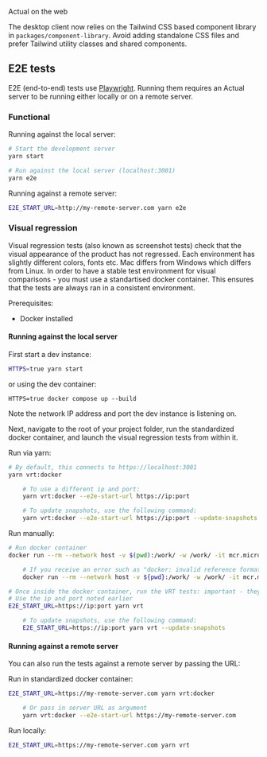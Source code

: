 Actual on the web

The desktop client now relies on the Tailwind CSS based component library in
`packages/component-library`. Avoid adding standalone CSS files and prefer
Tailwind utility classes and shared components.

## E2E tests

E2E (end-to-end) tests use [Playwright](https://playwright.dev/). Running them requires an Actual server to be running either locally or on a remote server.

### Functional

Running against the local server:

```sh
# Start the development server
yarn start

# Run against the local server (localhost:3001)
yarn e2e
```

Running against a remote server:

```sh
E2E_START_URL=http://my-remote-server.com yarn e2e
```

### Visual regression

Visual regression tests (also known as screenshot tests) check that the visual appearance of the product has not regressed. Each environment has slightly different colors, fonts etc. Mac differs from Windows which differs from Linux. In order to have a stable test environment for visual comparisons - you must use a standartised docker container. This ensures that the tests are always ran in a consistent environment.

Prerequisites:

- Docker installed

#### Running against the local server

First start a dev instance:

```sh
HTTPS=true yarn start
```

or using the dev container:

```
HTTPS=true docker compose up --build
```

Note the network IP address and port the dev instance is listening on.

Next, navigate to the root of your project folder, run the standardized docker container, and launch the visual regression tests from within it.

Run via yarn:

```sh
# By default, this connects to https://localhost:3001
yarn vrt:docker

    # To use a different ip and port:
    yarn vrt:docker --e2e-start-url https://ip:port

    # To update snapshots, use the following command:
    yarn vrt:docker --e2e-start-url https://ip:port --update-snapshots
```

Run manually:

```sh
# Run docker container
docker run --rm --network host -v $(pwd):/work/ -w /work/ -it mcr.microsoft.com/playwright:v1.52.0-jammy /bin/bash

    # If you receive an error such as "docker: invalid reference format", please instead use the following command:
    docker run --rm --network host -v ${pwd}:/work/ -w /work/ -it mcr.microsoft.com/playwright:v1.52.0-jammy /bin/bash

# Once inside the docker container, run the VRT tests: important - they MUST be ran against a HTTPS server.
# Use the ip and port noted earlier
E2E_START_URL=https://ip:port yarn vrt

    # To update snapshots, use the following command:
    E2E_START_URL=https://ip:port yarn vrt --update-snapshots
```

#### Running against a remote server

You can also run the tests against a remote server by passing the URL:

Run in standardized docker container:

```sh
E2E_START_URL=https://my-remote-server.com yarn vrt:docker

    # Or pass in server URL as argument
    yarn vrt:docker --e2e-start-url https://my-remote-server.com
```

Run locally:

```sh
E2E_START_URL=https://my-remote-server.com yarn vrt
```
